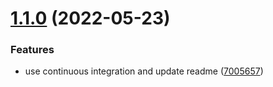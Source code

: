 # [1.1.0](https://github.com/SimoneRomagnoli/copy-files-action/compare/v1.0.4...v1.1.0) (2022-05-23)


### Features

* use continuous integration and update readme ([7005657](https://github.com/SimoneRomagnoli/copy-files-action/commit/7005657a3b79a2f5c117db94e82b59291f7085e6))
